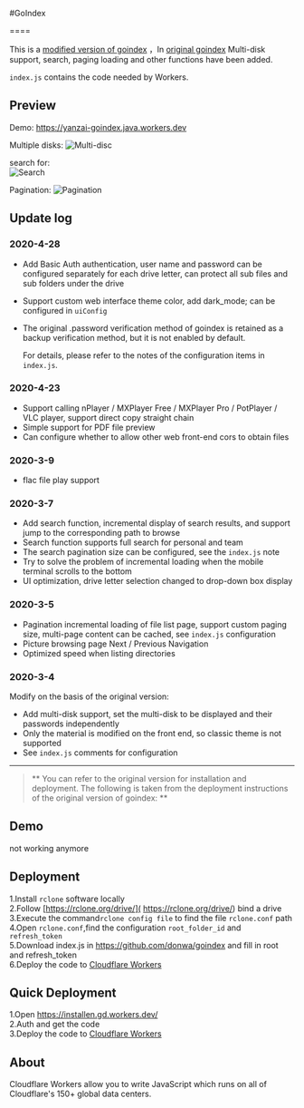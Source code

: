 #GoIndex  

====  

This is a [modified version of goindex](https://github.com/yanzai/goindex) ，In [original goindex](https://github.com/donwa/goindex) Multi-disk support, search, paging loading and other functions have been added.

`index.js` contains the code needed by Workers.

## Preview

Demo: https://yanzai-goindex.java.workers.dev

Multiple disks:
![Multi-disc](imgs/1.png)

search for:  
![Search](imgs/2.png)

Pagination:
![Pagination](imgs/3.png)


## Update log

### 2020-4-28

- Add Basic Auth authentication, user name and password can be configured separately for each drive letter, can protect all sub files and sub folders under the drive

- Support custom web interface theme color, add dark_mode; can be configured in `uiConfig`

- The original .password verification method of goindex is retained as a backup verification method, but it is not enabled by default.

  For details, please refer to the notes of the configuration items in `index.js`.

### 2020-4-23

- Support calling nPlayer / MXPlayer Free / MXPlayer Pro / PotPlayer / VLC player, support direct copy straight chain
- Simple support for PDF file preview
- Can configure whether to allow other web front-end cors to obtain files

### 2020-3-9

- flac file play support

### 2020-3-7

- Add search function, incremental display of search results, and support jump to the corresponding path to browse
- Search function supports full search for personal and team
- The search pagination size can be configured, see the `index.js` note
- Try to solve the problem of incremental loading when the mobile terminal scrolls to the bottom
- UI optimization, drive letter selection changed to drop-down box display

### 2020-3-5

- Pagination incremental loading of file list page, support custom paging size, multi-page content can be cached, see `index.js` configuration
- Picture browsing page Next / Previous Navigation
- Optimized speed when listing directories

### 2020-3-4

Modify on the basis of the original version:

- Add multi-disk support, set the multi-disk to be displayed and their passwords independently
- Only the material is modified on the front end, so classic theme is not supported
- See `index.js` comments for configuration
  

---



> ** You can refer to the original version for installation and deployment. The following is taken from the deployment instructions of the original version of goindex: **


## Demo  
not working anymore

## Deployment  
1.Install `rclone` software locally  
2.Follow [https://rclone.org/drive/]( https://rclone.org/drive/) bind a drive  
3.Execute the command`rclone config file` to find the file `rclone.conf` path  
4.Open `rclone.conf`,find the configuration `root_folder_id` and `refresh_token`  
5.Download index.js in https://github.com/donwa/goindex and fill in root and refresh_token  
6.Deploy the code to [Cloudflare Workers](https://www.cloudflare.com/)

## Quick Deployment  
1.Open https://installen.gd.workers.dev/  
2.Auth and get the code  
3.Deploy the code to [Cloudflare Workers](https://www.cloudflare.com/)  

## About  
Cloudflare Workers allow you to write JavaScript which runs on all of Cloudflare's 150+ global data centers.  

